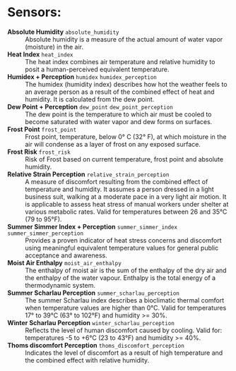 # Sensors:

<dl>
  <dt><strong>Absolute Humidity</strong> <code>absolute_humidity</code></dt>
  <dd>
    Absolute humidity is a measure of the actual amount of water vapor
      (moisture) in the air.
  </dd>
  <dt><strong>Heat Index</strong> <code>heat_index</code></dt>
  <dd>
    The heat index combines air temperature and relative humidity to posit a
    human-perceived equivalent temperature.
  </dd>
  <dt><strong>Humidex + Perception</strong> <code>humidex</code> <code>humidex_perception</code></dt>
  <dd>
    The humidex (humidity index) describes how hot the weather feels to an average person as a result of the combined effect of heat and humidity. It is calculated from the dew point.
  </dd>
  <dt><strong>Dew Point + Perception</strong> <code>dew_point</code> <code>dew_point_perception</code></dt>
  <dd>
    The dew point is the temperature to which air must be cooled to become
    saturated with water vapor and dew forms on surfaces.
  </dd>
  <dt><strong>Frost Point</strong> <code>frost_point</code></dt>
  <dd>
    Frost point, temperature, below 0° C (32° F), at which moisture in the air 
    will condense as a layer of frost on any exposed surface.
  </dd>
  <dt><strong>Frost Risk</strong> <code>frost_risk</code></dt>
  <dd>
    Risk of Frost based on current temperature, frost point and absolute humidity.
  </dd>
  <dt><strong>Relative Strain Perception</strong> <code>relative_strain_perception</code></dt>
  <dd>
    A measure of discomfort resulting from the combined effect of temperature and humidity. It assumes a person dressed in a light business suit, walking at a moderate pace in a very light air motion. It is applicable to assess heat stress of manual workers under shelter at various metabolic rates. Valid for temperatures between 26 and 35°C (79 to 95°F).
  </dd>
  <dt><strong>Summer Simmer Index + Perception</strong> <code>summer_simmer_index</code> <code>summer_simmer_perception</code></dt>
  <dd>
    Provides a proven indicator of heat stress concerns and discomfort using meaningful equivalent temperature values for general public acceptance and awareness.
  </dd>
  <dt><strong>Moist Air Enthalpy</strong> <code>moist_air_enthalpy</code></dt>
  <dd>
    The enthalpy of moist air is the sum of the enthalpy of the dry air and the enthalpy of the water vapour. Enthalpy is the total energy of a thermodynamic system.
  </dd>
  <dt><strong>Summer Scharlau Perception</strong> <code>summer_scharlau_perception</code></dt>
  <dd>
    The summer Scharlau index describes a bioclimatic thermal comfort when temperature values are higher than 0°C. Valid for temperatures 17° to 39°C (63° to 102°F) and humidity >= 30%.
  </dd>
  <dt><strong>Winter Scharlau Perception</strong> <code>winter_scharlau_perception</code></dt>
  <dd>
    Reflects the level of human discomfort caused by cooling. Valid for: temperatures -5 to +6°C (23 to 43°F) and humidity >= 40%.
  </dd>
  <dt><strong>Thoms discomfort Perception</strong> <code>thoms_discomfort_perception</code></dt>
  <dd>
    Indicates the level of discomfort as a result of high temperature and the combined effect with relative humidity.
  </dd>
</dl>

